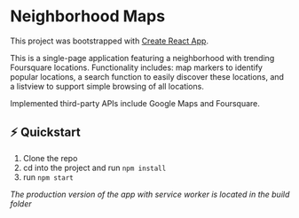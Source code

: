 # Neighborhood Maps

This project was bootstrapped with [Create React App](https://github.com/facebook/create-react-app).

This is a single-page application featuring a neighborhood with trending Foursquare locations. Functionality includes: map markers to identify popular locations, a search function to easily discover these locations, and a listview to support simple browsing of all locations.

Implemented third-party APIs include Google Maps and Foursquare.

## :zap: Quickstart

1. Clone the repo
2. cd into the project and run `npm install`
3. run `npm start`

_The production version of the app with service worker is located in the build folder_
